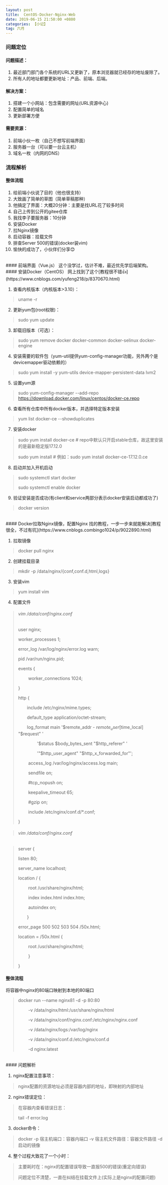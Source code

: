 ```yaml
---
layout: post
title:  CentOS-Docker-Nginx-Web
date: 2019-06-15 21:50:00 +0800
categories: 【小记】
tag: 六月
---
```


### 问题定位

#### 问题描述：
1. 最近部门部门各个系统的URL又更新了，原本浏览器就已经存的地址废除了。
2. 所有人的地址都要更新地址：产品、前端、后端。

#### 解决方案：
1. 搭建一个小网站：包含需要的网址(URL资源中心)
2. 配置简单的域名
3. 更新部署方便

#### 需要资源：
1. 前端小伙一枚（自己不想写前端界面）
2. 服务器一台（可以要一台云主机）
3. 域名一枚（内网的DNS）

### 流程解析

#### 整体流程
1. 给前端小伙说了目的（他也很支持）
2. 大致画了简单的草图（简单草稿那种）
3. 他搞定了界面：大概20分钟：主要是找URL花了较多时间
4. 自己上传到公开的gitee仓库
5. 我找李子要服务器：10分钟
6. 安装Docker
7. 拉Nginx镜像
8. 启动容器：挂载文件
9. 排查Server 500的错误(docker装vim)
10. 愉快的成功了，小伙伴们分享😊

<br/> 
#### 前端界面（Vue.js）
这个没学过，估计不难，最近优先学后端架构。

<br/> 
#### 安装Docker（CentOS）
网上找到了这个[教程很不错👍](https://www.cnblogs.com/yufeng218/p/8370670.html)

1. 查看内核版本（内核版本>3.10）：
> uname -r 

2. 更新yum包(root权限)：
> sudo yum update

3. 卸载旧版本（可选）：
> sudo yum remove docker  docker-common docker-selinux docker-engine

4. 安装需要的软件包（yum-util提供yum-config-manager功能，另外两个是devicemapper驱动依赖的）
> sudo yum install -y yum-utils device-mapper-persistent-data lvm2

5. 设置yum源
> sudo yum-config-manager -&zwnj;-add-repo https://download.docker.com/linux/centos/docker-ce.repo

6. 查看所有仓库中所有docker版本，并选择特定版本安装
> yum list docker-ce -&zwnj;-showduplicates 

7. 安装docker
> sudo yum install docker-ce  # repo中默认只开启stable仓库，故这里安装的是最新稳定版17.12.0
>
> sudo yum install <FQPN>  # 例如：sudo yum install docker-ce-17.12.0.ce

8. 启动并加入开机启动
> sudo systemctl start docker
>
> sudo systemctl enable docker

9. 验证安装是否成功(有client和service两部分表示docker安装启动都成功了)
> docker version

<br/> 
#### Docker拉取Nginx镜像，配置Nginx
找的教程，一步一步来就能解决[教程很全，不过有坑](https://www.cnblogs.combingo1024/p/9022890.html)

1. 拉取镜像
> docker pull nginx

2. 创建挂载目录
> mkdir -p /data/nginx/{conf,conf.d,html,logs}

3. 安装vim
> yum install vim

4. 配置文件

> ###### vim /data/conf/nginx.conf
>
> user  nginx;
>
> worker_processes  1;
>
> error_log  /var/log/nginx/error.log warn;
>
> pid        /var/run/nginx.pid;
>
> events {
>
> &emsp;&emsp; worker_connections  1024;
>
>}
>
>http {
>
> &emsp;&emsp;include       /etc/nginx/mime.types;
>
> &emsp;&emsp;default_type  application/octet-stream;
>
> &emsp;&emsp;log_format  main  '$remote_addr - $remote_user [$time_local] "$request" '
>
> &emsp;&emsp;&emsp;&emsp; '$status $body_bytes_sent "$http_referer" '
>
> &emsp;&emsp;&emsp;&emsp;  '"$http_user_agent" "$http_x_forwarded_for"';
>
> &emsp;&emsp; access_log  /var/log/nginx/access.log  main;
>
> &emsp;&emsp; sendfile        on;
>
> &emsp;&emsp; #tcp_nopush     on;
>
> &emsp;&emsp; keepalive_timeout  65;
>
> &emsp;&emsp; #gzip  on;
>
> &emsp;&emsp; include /etc/nginx/conf.d/*.conf;
>
> }

> ###### vim /data/conf/nginx.conf

> server {  
>
> listen       80;  
>
> server_name  localhost;  
>
> location / {  
> 
> &emsp;&emsp; root   /usr/share/nginx/html;  
>
> &emsp;&emsp; index  index.html index.htm;  
>
> &emsp;&emsp; autoindex  on;  
>
> &emsp;&emsp;}  
>
> error_page   500 502 503 504  /50x.html;  
> 
> location = /50x.html { 
>
> &emsp;&emsp; root /usr/share/nginx/html; 
>
> &emsp;&emsp; }
> 
> }

#### 整体流程
将容器中nginx的80端口映射到本地的80端口

> docker run --name nginx81 -d -p 80:80 
> 
> &emsp;&emsp; -v /data/nginx/html:/usr/share/nginx/html 
>
> &emsp;&emsp; -v /data/nginx/conf/nginx.conf:/etc/nginx/nginx.conf  
>
> &emsp;&emsp; -v /data/nginx/logs:/var/log/nginx 
> 
> &emsp;&emsp; -v /data/nginx/conf.d:/etc/nginx/conf.d 
> 
> &emsp;&emsp; -d nginx:latest
> 

<br/> 
#### 问题解析 

1. nginx配置注意事项：
> nginx配置的资源地址必须是容器内部的地址，即映射的内部地址

2. nginx错误定位：
> 在容器内查看错误日志：
> 
> tail -f  error.log

3. docker命令：
> docker -p 宿主机端口：容器内端口 -v 宿主机文件路径：容器文件路径 -d 启动的镜像

4. 整个过程大致花了一个小时：
> 主要耗时在：nginx的配置错误导致一直报500的错误(重定向错误)
> 
> 问题定位不清楚，一直在纠结在挂载文件上(实际上是nginx的配置问题)































